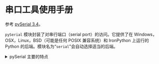 # 串口工具使用手册

参考 [pySerial 3.4](https://pyserial.readthedocs.io/en/latest/)。

`pySerial` 模块封装了对串行端口（serial port）的访问。它提供了在 Windows，OSX，Linux，BSD（可能是任何 POSIX 兼容系统）和 IronPython 上运行的 Python 的后端。模块名为“`serial`”会自动选择适当的后端。

<details>
<summary>pySerial 主要的特点</summary>

- 在所有支持的平台上基于相同类的接口。
- 通过 Python 属性访问端口设置。
- 通过 RTS/CTS 和/或 Xon/Xoff 支持不同的字节大小，停止位，奇偶校验和流程控制。
- 有或没有超时的功能设定。
- 像 API 这样的文件，带有“`read`”和“`write`”（也支持“`readline`”等）。
- 该软件包中的文件是 100% 纯 Python。
- 该端口已设置为二进制传输。没有 NULL 字节剥离，CR-LF 转换等（对于 POSIX 启用了很多次）。这使该模块具有通用性。
- 与 `io` 库兼容
- 示例中提供的 RFC 2217 客户端（实验）服务器。

</details>
